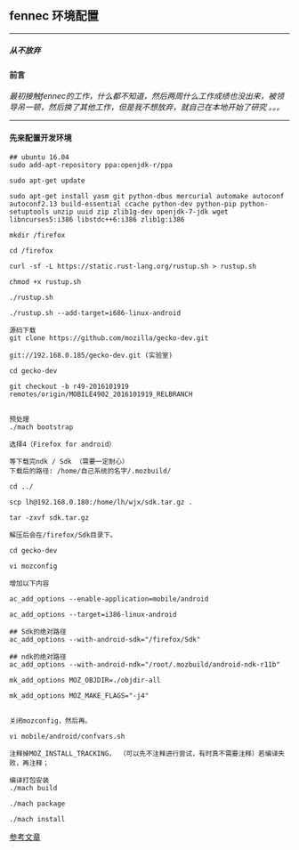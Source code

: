 ## fennec 环境配置
***
##### 从不放弃
#### 前言
  *最初接触fennec的工作，什么都不知道，然后两周什么工作成绩也没出来，被领导吊一顿，然后换了其他工作，但是我不想放弃，就自己在本地开始了研究 。。。*
  ***
#### 先来配置开发环境
```
## ubuntu 16.04
sudo add-apt-repository ppa:openjdk-r/ppa

sudo apt-get update

sudo apt-get install yasm git python-dbus mercurial automake autoconf autoconf2.13 build-essential ccache python-dev python-pip python-setuptools unzip uuid zip zlib1g-dev openjdk-7-jdk wget libncurses5:i386 libstdc++6:i386 zlib1g:i386

mkdir /firefox

cd /firefox

curl -sf -L https://static.rust-lang.org/rustup.sh > rustup.sh

chmod +x rustup.sh

./rustup.sh

./rustup.sh --add-target=i686-linux-android

源码下载
git clone https://github.com/mozilla/gecko-dev.git

git://192.168.0.185/gecko-dev.git (实验室)

cd gecko-dev

git checkout -b r49-2016101919 remotes/origin/MOBILE4902_2016101919_RELBRANCH


预处理
./mach bootstrap

选择4（Firefox for android）

等下载完ndk / Sdk （需要一定耐心）
下载后的路径: /home/自己系统的名字/.mozbuild/

cd ../

scp lh@192.168.0.180:/home/lh/wjx/sdk.tar.gz .

tar -zxvf sdk.tar.gz

解压后会在/firefox/Sdk目录下。

cd gecko-dev

vi mozconfig

增加以下内容

ac_add_options --enable-application=mobile/android

ac_add_options --target=i386-linux-android

## Sdk的绝对路径
ac_add_options --with-android-sdk="/firefox/Sdk"

## ndk的绝对路径
ac_add_options --with-android-ndk="/root/.mozbuild/android-ndk-r11b"

mk_add_options MOZ_OBJDIR=./objdir-all

mk_add_options MOZ_MAKE_FLAGS="-j4"


关闭mozconfig，然后再。

vi mobile/android/confvars.sh

注释掉MOZ_INSTALL_TRACKING， （可以先不注释进行尝试，有时真不需要注释）若编译失败，再注释；

编译打包安装 
./mach build

./mach package

./mach install
```
[参考文章](https://developer.mozilla.org/en-US/docs/Mozilla/Developer_guide/Build_Instructions/Simple_Firefox_for_Android_build)
